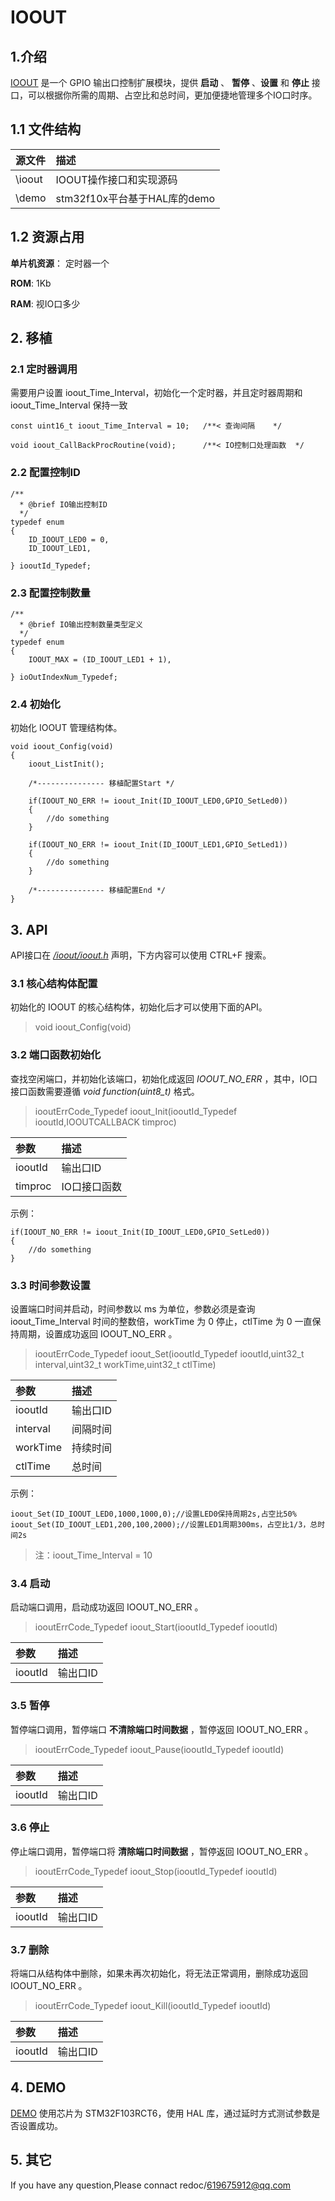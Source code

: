 # IOOUT


## 1.介绍
[IOOUT](https://github.com/redocCheng/IOOUT)  是一个 GPIO 输出口控制扩展模块，提供 **启动** 、 **暂停** 、**设置** 和 **停止** 接口，可以根据你所需的周期、占空比和总时间，更加便捷地管理多个IO口时序。

## 1.1 文件结构

| 源文件               |描述|
| :--------           |:--------  |
| \ioout              | IOOUT操作接口和实现源码 | 
| \demo               | stm32f10x平台基于HAL库的demo | 

## 1.2 资源占用

**单片机资源**： 定时器一个

**ROM**: 1Kb

**RAM**: 视IO口多少

## 2. 移植


### 2.1 定时器调用
需要用户设置 ioout_Time_Interval，初始化一个定时器，并且定时器周期和 ioout_Time_Interval  保持一致
```
const uint16_t ioout_Time_Interval = 10;   /**< 查询间隔    */

void ioout_CallBackProcRoutine(void);	   /**< IO控制口处理函数  */
```

### 2.2 配置控制ID
```	
/**
  * @brief IO输出控制ID
  */
typedef enum
{
    ID_IOOUT_LED0 = 0,
    ID_IOOUT_LED1,

} iooutId_Typedef;
```

### 2.3 配置控制数量
```	
/**
  * @brief IO输出控制数量类型定义
  */
typedef enum
{
    IOOUT_MAX = (ID_IOOUT_LED1 + 1),

} ioOutIndexNum_Typedef;

```

### 2.4 初始化
初始化 IOOUT 管理结构体。
 
```
void ioout_Config(void)
{
    ioout_ListInit();

	/*--------------- 移植配置Start */
	
    if(IOOUT_NO_ERR != ioout_Init(ID_IOOUT_LED0,GPIO_SetLed0))
    {
		//do something
    }
	
	if(IOOUT_NO_ERR != ioout_Init(ID_IOOUT_LED1,GPIO_SetLed1))
    {
		//do something
    }

	/*--------------- 移植配置End */
}
```


## 3. API
API接口在 [*/ioout/ioout.h*](https://github.com/redocCheng/IOOUT/tree/master/ioout/ioout.h) 声明，下方内容可以使用 CTRL+F 搜索。

### 3.1 核心结构体配置
初始化的 IOOUT 的核心结构体，初始化后才可以使用下面的API。
> void ioout_Config(void)

### 3.2 端口函数初始化
查找空闲端口，并初始化该端口，初始化成返回 *IOOUT_NO_ERR* ，其中，IO口接口函数需要遵循 *void function(uint8_t)* 格式。
>iooutErrCode_Typedef ioout_Init(iooutId_Typedef iooutId,IOOUTCALLBACK timproc)


| 参数                |描述|
| :--------           |:--------  |
| iooutId             | 输出口ID | 
| timproc             | IO口接口函数 | 

示例：
```
if(IOOUT_NO_ERR != ioout_Init(ID_IOOUT_LED0,GPIO_SetLed0))
{
	//do something
}
```

### 3.3 时间参数设置
设置端口时间并启动，时间参数以 ms 为单位，参数必须是查询 ioout_Time_Interval  时间的整数倍，workTime 为 0 停止，ctlTime 为 0 一直保持周期，设置成功返回 IOOUT_NO_ERR 。

>iooutErrCode_Typedef ioout_Set(iooutId_Typedef iooutId,uint32_t interval,uint32_t workTime,uint32_t ctlTime)

| 参数                |描述|
| :--------           |:--------  |
| iooutId             | 输出口ID | 
| interval            | 间隔时间 | 
| workTime            | 持续时间 | 
| ctlTime             | 总时间 | 

示例：

```
ioout_Set(ID_IOOUT_LED0,1000,1000,0);//设置LED0保持周期2s,占空比50%
ioout_Set(ID_IOOUT_LED1,200,100,2000);//设置LED1周期300ms，占空比1/3，总时间2s
```
>注：ioout_Time_Interval  = 10

### 3.4 启动
启动端口调用，启动成功返回 IOOUT_NO_ERR 。
>iooutErrCode_Typedef ioout_Start(iooutId_Typedef iooutId)

| 参数                |描述|
| :--------           |:--------  |
| iooutId             | 输出口ID | 

### 3.5 暂停
暂停端口调用，暂停端口 **不清除端口时间数据** ，暂停返回 IOOUT_NO_ERR 。
>iooutErrCode_Typedef ioout_Pause(iooutId_Typedef iooutId)

| 参数                |描述|
| :--------           |:--------  |
| iooutId             | 输出口ID | 

### 3.6 停止
停止端口调用，暂停端口将 **清除端口时间数据** ，暂停返回 IOOUT_NO_ERR 。
>iooutErrCode_Typedef ioout_Stop(iooutId_Typedef iooutId)

| 参数                |描述|
| :--------           |:--------  |
| iooutId             | 输出口ID | 

### 3.7 删除
将端口从结构体中删除，如果未再次初始化，将无法正常调用，删除成功返回 IOOUT_NO_ERR 。
>iooutErrCode_Typedef ioout_Kill(iooutId_Typedef iooutId)

| 参数                |描述|
| :--------           |:--------  |
| iooutId             | 输出口ID | 

## 4. DEMO

[DEMO](https://github.com/redocCheng/IOOUT/tree/master/demo) 使用芯片为 STM32F103RCT6，使用 HAL 库，通过延时方式测试参数是否设置成功。

## 5. 其它
If you have any question,Please connact redoc/619675912@qq.com

